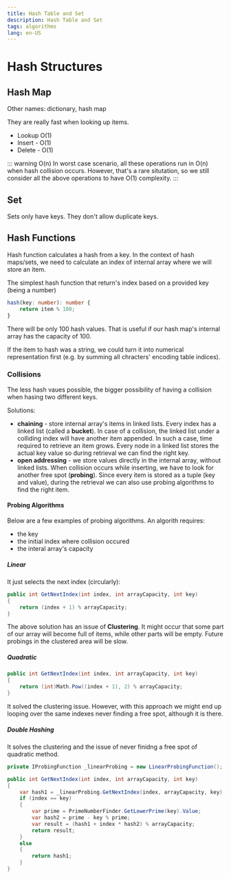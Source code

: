```yaml
---
title: Hash Table and Set
description: Hash Table and Set
tags: algorithms
lang: en-US
---
```


# Hash Structures

## Hash Map

Other names: dictionary, hash map

They are really fast when looking up items.

- Lookup O(1)
- Insert - O(1)
- Delete - O(1)

::: warning O(n)
In worst case scenario, all these operations run in O(n) when hash collision
occurs. However, that's a rare situtation, so we still consider all the above
operations to have O(1) complexity.
:::

## Set

Sets only have keys. They don't allow duplicate keys.

## Hash Functions

Hash function calculates a hash from a key. In the context of hash maps/sets, we
need to calculate an index of internal array where we will store an item.

The simplest hash function that return's index based on a provided key (being a number)

```ts
hash(key: number): number {
    return item % 100;
}
```

There will be only 100 hash values. That is useful if our hash map's internal
array has the capacity of 100.

If the item to hash was a string, we could turn it into numerical representation
first (e.g. by summing all chracters' encoding table indices).

### Collisions

The less hash vaues possible, the bigger possibility of having a collision when
hasing two different keys.

Solutions:

- **chaining** - store internal array's items in linked lists. Every index has a
  linked list (called a **bucket**). In case of a collision, the linked list
  under a colliding index will have another item appended. In such a case, time
  required to retrieve an item grows. Every node in a linked list stores the
  actual key value so during retrieval we can find the right key.
- **open addressing** - we store values directly in the internal array, without
  linked lists. When collision occurs while inserting, we have to look for
  another free spot (**probing**). Since every item is stored as a tuple (key
  and value), during the retrieval we can also use probing algorithms to find
  the right item.

#### Probing Algorithms

Below are a few examples of probing algorithms.
An algorith requires:

- the key
- the initial index where collision occured
- the interal array's capacity

##### Linear

It just selects the next index (circularly):

```csharp
public int GetNextIndex(int index, int arrayCapacity, int key)
{
    return (index + 1) % arrayCapacity;
}
```

The above solution has an issue of **Clustering**. It might occur that some part
of our array will become full of items, while other parts will be empty. Future
probings in the clustered area will be slow.


##### Quadratic

```csharp
public int GetNextIndex(int index, int arrayCapacity, int key)
{
    return (int)Math.Pow((index + 1), 2) % arrayCapacity;
}
```

It solved the clustering issue. However, with this approach we might end up
looping over the same indexes never finding a free spot, although it is there.

##### Double Hashing

It solves the clustering and the issue of never finidng a free spot of
quadratic method.

```csharp
private IProbingFunction _linearProbing = new LinearProbingFunction();

public int GetNextIndex(int index, int arrayCapacity, int key)
{
    var hash1 = _linearProbing.GetNextIndex(index, arrayCapacity, key);
    if (index == key)
    {
        var prime = PrimeNumberFinder.GetLowerPrime(key).Value;
        var hash2 = prime - key % prime;
        var result = (hash1 + index * hash2) % arrayCapacity;
        return result;
    }
    else
    {
        return hash1;
    }
}
```